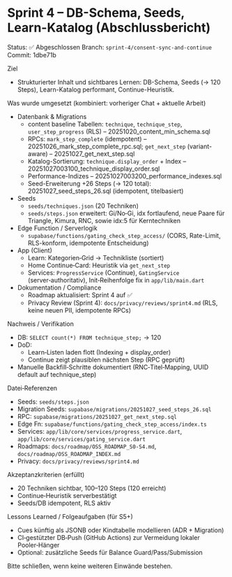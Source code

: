 # Sprint 4 – DB-Schema, Seeds, Learn-Katalog (Abschlussbericht)

Status: ✅ Abgeschlossen
Branch: `sprint-4/consent-sync-and-continue`
Commit: 1dbe71b

Ziel
- Strukturierter Inhalt und sichtbares Lernen: DB-Schema, Seeds (→ 120 Steps), Learn-Katalog performant, Continue-Heuristik.

Was wurde umgesetzt (kombiniert: vorheriger Chat + aktuelle Arbeit)
- Datenbank & Migrations
  - content baseline Tabellen: `technique`, `technique_step`, `user_step_progress` (RLS) – 20251020_content_min_schema.sql
  - RPCs: `mark_step_complete` (idempotent) – 20251026_mark_step_complete_rpc.sql; `get_next_step` (variant-aware) – 20251027_get_next_step.sql
  - Katalog-Sortierung: `technique.display_order` + Index – 20251027003100_technique_display_order.sql
  - Performance-Indizes – 20251027003200_performance_indexes.sql
  - Seed-Erweiterung +26 Steps (→ 120 total): 20251027_seed_steps_26.sql (idempotent, titelbasiert)
- Seeds
  - `seeds/techniques.json` (20 Techniken)
  - `seeds/steps.json` erweitert: Gi/No‑Gi, idx fortlaufend, neue Paare für Triangle, Kimura, RNC, sowie idx:5 für Kerntechniken
- Edge Function / Serverlogik
  - `supabase/functions/gating_check_step_access/` (CORS, Rate-Limit, RLS-konform, idempotente Entscheidung)
- App (Client)
  - Learn: Kategorien‑Grid → Technikliste (sortiert)
  - Home Continue‑Card: Heuristik via `get_next_step`
  - Services: `ProgressService` (Continue), `GatingService` (server‑authoritativ), Init‑Reihenfolge fix in `app/lib/main.dart`
- Dokumentation / Compliance
  - Roadmap aktualisiert: Sprint 4 auf ✅
  - Privacy Review (Sprint 4): `docs/privacy/reviews/sprint4.md` (RLS, keine neuen PII, idempotente RPCs)

Nachweis / Verifikation
- DB: `SELECT count(*) FROM technique_step;` → 120
- DoD:
  - Learn‑Listen laden flott (Indexing + display_order)
  - Continue zeigt plausiblen nächsten Step (RPC geprüft)
- Manuelle Backfill‑Schritte dokumentiert (RNC‑Titel‑Mapping, UUID default auf technique_step)

Datei‑Referenzen
- Seeds: `seeds/steps.json`
- Migration Seeds: `supabase/migrations/20251027_seed_steps_26.sql`
- RPC: `supabase/migrations/20251027_get_next_step.sql`
- Edge Fn: `supabase/functions/gating_check_step_access/index.ts`
- Services: `app/lib/core/services/progress_service.dart`, `app/lib/core/services/gating_service.dart`
- Roadmaps: `docs/roadmap/OSS_ROADMAP_S0-S4.md`, `docs/roadmap/OSS_ROADMAP_INDEX.md`
- Privacy: `docs/privacy/reviews/sprint4.md`

Akzeptanzkriterien (erfüllt)
- 20 Techniken sichtbar, 100–120 Steps (120 erreicht)
- Continue‑Heuristik serverbestätigt
- Seeds/DB idempotent, RLS aktiv

Lessons Learned / Folgeaufgaben (für S5+)
- Cues künftig als JSONB oder Kindtabelle modellieren (ADR + Migration)
- CI‑gestützter DB‑Push (GitHub Actions) zur Vermeidung lokaler Pooler‑Hänger
- Optional: zusätzliche Seeds für Balance Guard/Pass/Submission

Bitte schließen, wenn keine weiteren Einwände bestehen.

